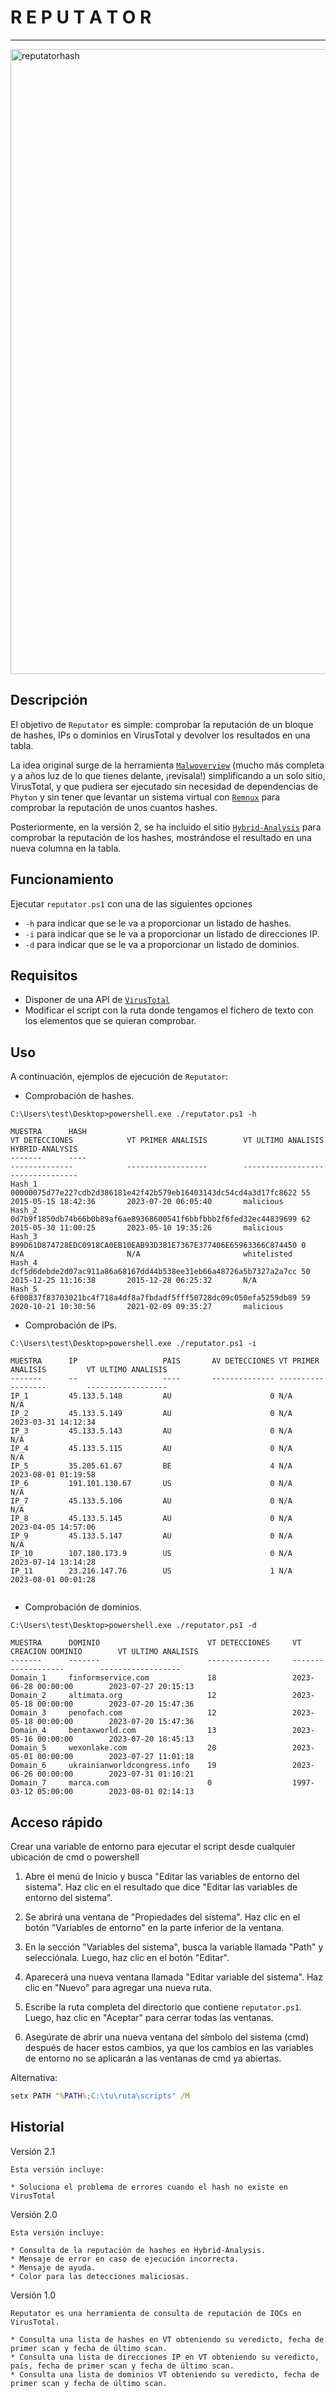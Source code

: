 # R E P U T A T O R


---




<img width="1000" alt="reputatorhash" src="https://github.com/cybevner/reputator/assets/59768231/dd63bc55-0298-4a6c-bb97-a4fe6aadcb5f">


## Descripción

El objetivo de `Reputator` es simple: comprobar la reputación de un bloque de hashes, IPs o dominios en VirusTotal y devolver los resultados en una tabla.

La idea original surge de la herramienta [`Malwoverview`](https://github.com/alexandreborges/malwoverview) (mucho más completa y a años luz de lo que tienes delante, ¡revísala!) simplificando a un solo sitio, VirusTotal, y que pudiera ser ejecutado sin necesidad de dependencias de `Phyton` y sin tener que levantar un sistema virtual con [`Remnux`](https://remnux.org/) para comprobar la reputación de unos cuantos hashes.

Posteriormente, en la versión 2, se ha incluido el sitio [`Hybrid-Analysis`](https://www.hybrid-analysis.com/) para comprobar la reputación de los hashes, mostrándose el resultado en una nueva columna en la tabla.

## Funcionamiento

Ejecutar `reputator.ps1` con una de las siguientes opciones
- `-h` para indicar que se le va a proporcionar un listado de hashes.
- `-i` para indicar que se le va a proporcionar un listado de direcciones IP.
- `-d` para indicar que se le va a proporcionar un listado de dominios.

## Requisitos

- Disponer de una API de [`VirusTotal`](https://developers.virustotal.com/reference/getting-started)
- Modificar el script con la ruta donde tengamos el fichero de texto con los elementos que se quieran comprobar.

## Uso

A continuación, ejemplos de ejecución de `Reputator`:

- Comprobación de hashes.

```
C:\Users\test\Desktop>powershell.exe ./reputator.ps1 -h

MUESTRA      HASH                                                             VT DETECCIONES            VT PRIMER ANALISIS        VT ULTIMO ANALISIS        HYBRID-ANALYSIS
-------      ----                                                             --------------            ------------------        ------------------        ---------------
Hash_1       00000075d77e227cdb2d386181e42f42b579eb16403143dc54cd4a3d17fc8622 55                        2015-05-15 18:42:36       2023-07-20 06:05:40       malicious
Hash_2       0d7b9f1850db74b66b0b89af6ae89368600541f6bbfbbb2f6fed32ec44839699 62                        2015-05-30 11:00:25       2023-05-10 19:35:26       malicious
Hash_3       B99D61D874728EDC0918CA0EB10EAB93D381E7367E377406E65963366C874450 0                         N/A                       N/A                       whitelisted
Hash_4       dcf5d6debde2d07ac911a86a68167dd44b538ee31eb66a48726a5b7327a2a7cc 50                        2015-12-25 11:16:38       2015-12-28 06:25:32       N/A
Hash_5       6f00837f83703021bc4f718a4df8a7fbdadf5fff50728dc09c050efa5259db89 59                        2020-10-21 10:30:56       2021-02-09 09:35:27       malicious
```


- Comprobación de IPs.

```
C:\Users\test\Desktop>powershell.exe ./reputator.ps1 -i

MUESTRA      IP                   PAIS       AV DETECCIONES VT PRIMER ANALISIS         VT ULTIMO ANALISIS
-------      --                   ----       -------------- ------------------         ------------------
IP_1         45.133.5.148         AU                      0 N/A                        N/A
IP_2         45.133.5.149         AU                      0 N/A                        2023-03-31 14:12:34
IP_3         45.133.5.143         AU                      0 N/A                        N/A
IP_4         45.133.5.115         AU                      0 N/A                        N/A
IP_5         35.205.61.67         BE                      4 N/A                        2023-08-01 01:19:58
IP_6         191.101.130.67       US                      0 N/A                        N/A
IP_7         45.133.5.106         AU                      0 N/A                        N/A
IP_8         45.133.5.145         AU                      0 N/A                        2023-04-05 14:57:06
IP_9         45.133.5.147         AU                      0 N/A                        N/A
IP_10        107.180.173.9        US                      0 N/A                        2023-07-14 13:14:28
IP_11        23.216.147.76        US                      1 N/A                        2023-08-01 00:01:28


```

- Comprobación de dominios.

```
C:\Users\test\Desktop>powershell.exe ./reputator.ps1 -d

MUESTRA      DOMINIO                        VT DETECCIONES     VT CREACION DOMINIO        VT ULTIMO ANALISIS
-------      -------                        --------------     -------------------        ------------------
Domain_1     finformservice.com             18                 2023-06-28 00:00:00        2023-07-27 20:15:13
Domain_2     altimata.org                   12                 2023-05-18 00:00:00        2023-07-20 15:47:36
Domain_3     penofach.com                   12                 2023-05-18 00:00:00        2023-07-20 15:47:36
Domain_4     bentaxworld.com                13                 2023-05-16 00:00:00        2023-07-20 18:45:13
Domain_5     wexonlake.com                  20                 2023-05-01 00:00:00        2023-07-27 11:01:18
Domain_6     ukrainianworldcongress.info    19                 2023-06-26 00:00:00        2023-07-31 01:10:21
Domain_7     marca.com                      0                  1997-03-12 05:00:00        2023-08-01 02:14:13
```

## Acceso rápido

Crear una variable de entorno para ejecutar el script desde cualquier ubicación de cmd o powershell

1. Abre el menú de Inicio y busca "Editar las variables de entorno del sistema". Haz clic en el resultado que dice "Editar las variables de entorno del sistema".
    
2. Se abrirá una ventana de "Propiedades del sistema". Haz clic en el botón "Variables de entorno" en la parte inferior de la ventana.
    
3. En la sección "Variables del sistema", busca la variable llamada "Path" y selecciónala. Luego, haz clic en el botón "Editar".
    
4. Aparecerá una nueva ventana llamada "Editar variable del sistema". Haz clic en "Nuevo" para agregar una nueva ruta.
    
5. Escribe la ruta completa del directorio que contiene `reputator.ps1`. Luego, haz clic en "Aceptar" para cerrar todas las ventanas.
    
6. Asegúrate de abrir una nueva ventana del símbolo del sistema (cmd) después de hacer estos cambios, ya que los cambios en las variables de entorno no se aplicarán a las ventanas de cmd ya abiertas.

Alternativa:

```cmd
setx PATH "%PATH%;C:\tu\ruta\scripts" /M

```

## Historial

Versión 2.1

```
Esta versión incluye:

* Soluciona el problema de errores cuando el hash no existe en VirusTotal

```

Versión 2.0

```
Esta versión incluye:

* Consulta de la reputación de hashes en Hybrid-Analysis.
* Mensaje de error en caso de ejecución incorrecta.
* Mensaje de ayuda.
* Color para las detecciones maliciosas.

```

Versión 1.0

```
Reputator es una herramienta de consulta de reputación de IOCs en VirusTotal.

* Consulta una lista de hashes en VT obteniendo su veredicto, fecha de primer scan y fecha de último scan.
* Consulta una lista de direcciones IP en VT obteniendo su veredicto, país, fecha de primer scan y fecha de último scan.
* Consulta una lista de dominios VT obteniendo su veredicto, fecha de primer scan y fecha de último scan.

```



